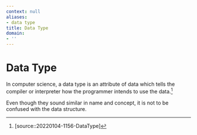 ```yaml
---
context: null
aliases:
- data type
title: Data Type
domain:
- ''
---
```


# Data Type

In computer science, a data type is an attribute of data which tells the compiler or interpreter how the programmer intends to use the data.[^1]

Even though they sound similar in name and concept, it is not to be confused with the data structure.

[^1]: [source::20220104-1156-DataType]
